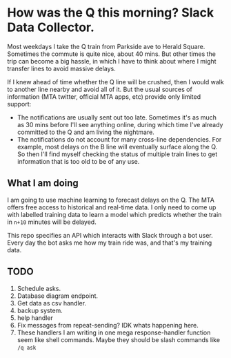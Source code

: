 # How was the Q this morning? Slack Data Collector.

Most weekdays I take the Q train from Parkside ave to Herald Square. Sometimes
the commute is quite nice, about 40 mins. But other times the trip can become
a big hassle, in which I have to think about where I might transfer lines to
avoid massive delays.

If I knew ahead of time whether the Q line will be crushed, then I would walk
to another line nearby and avoid all of it. But the usual sources of
information (MTA twitter, official MTA apps, etc) provide only limited support:

- The notifications are usually sent out too late. Sometimes it's as much as 30
mins before I'll see anything online, during which time I've already committed
to the Q and am living the nightmare.
- The notifications do not account for many cross-line dependencies. For
example, most delays on the B line will eventually surface along the Q. So
then I'll find myself checking the status of multiple train lines to get
information that is too old to be of any use.

## What I am doing

I am going to use machine learning to forecast delays on the Q. The MTA offers
free access to historical and real-time data. I only need to come up with
labelled training data to learn a model which predicts whether the train in
`n+10` minutes will be delayed.

This repo specifies an API which interacts with Slack through a bot user. Every
day the bot asks me how my train ride was, and that's my training data.


## TODO

1. Schedule asks.
2. Database diagram endpoint.
3. Get data as csv handler.
4. backup system.
5. help handler
6. Fix messages from repeat-sending? IDK whats happening here.
7. These handlers I am writing in one mega response-handler function seem like
shell commands. Maybe they should be slash commands like `/q ask`
